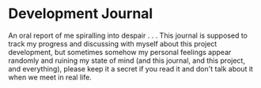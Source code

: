 # Development Journal

An oral report of me spiralling into despair . . .
This journal is supposed to track my progress and discussing with myself about this project development, but sometimes somehow my personal feelings appear randomly and ruining my state of mind (and this journal, and this project, and everything), please keep it a secret if you read it and don't talk about it when we meet in real life.